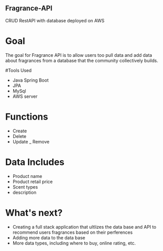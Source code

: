 ## Fragrance-API

CRUD RestAPI with database deployed on AWS

# Goal
The goal for Fragrance API is to allow users too pull data and add data about fragrances from a database that the community collectively builds.

#Tools Used
- Java Spring Boot
- JPA
- MySql
- AWS server

# Functions
- Create
- Delete
- Update
_ Remove

# Data Includes
- Product name
- Product retail price
- Scent types
- description

# What's next?
- Creating a full stack application that ultlizes the data base and API to recommend users fragrances based on their perferences
- Adding more data to the data base
- More data types, including where to buy, online rating, etc.
